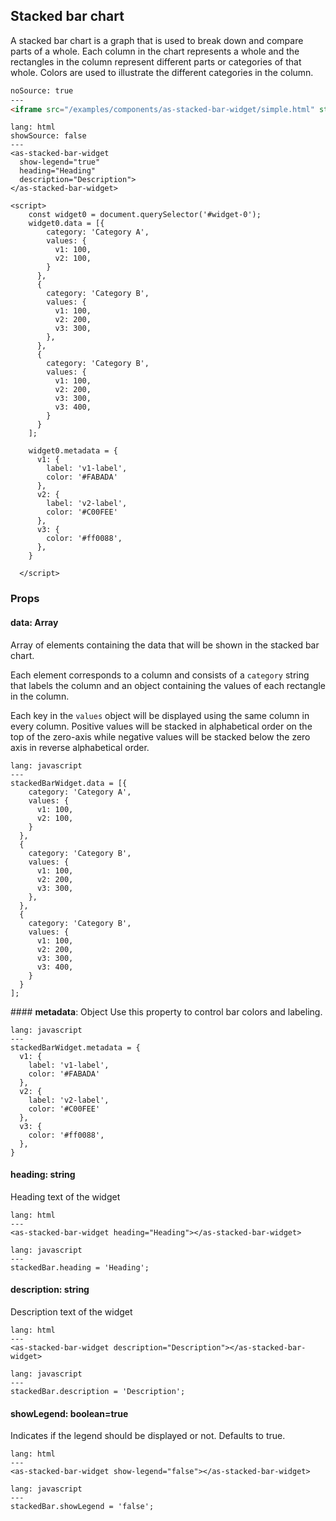 ## Stacked bar chart

A stacked bar chart is a graph that is used to break down and compare parts of a whole. Each column in the chart represents a whole and the rectangles in the column represent different parts or categories of that whole. Colors are used to illustrate the different categories in the column.

```html
noSource: true
---
<iframe src="/examples/components/as-stacked-bar-widget/simple.html" style="width: 100%; height: 354px;">
```

```code
lang: html
showSource: false
---
<as-stacked-bar-widget 
  show-legend="true"
  heading="Heading"
  description="Description">
</as-stacked-bar-widget>

<script>
    const widget0 = document.querySelector('#widget-0');
    widget0.data = [{
        category: 'Category A',
        values: {
          v1: 100,
          v2: 100,
        }
      },
      {
        category: 'Category B',
        values: {
          v1: 100,
          v2: 200,
          v3: 300,
        },
      },
      {
        category: 'Category B',
        values: {
          v1: 100,
          v2: 200,
          v3: 300,
          v3: 400,
        }
      }
    ];

    widget0.metadata = {
      v1: {
        label: 'v1-label',
        color: '#FABADA'
      },
      v2: {
        label: 'v2-label',
        color: '#C00FEE'
      },
      v3: {
        color: '#ff0088',
      },
    }

  </script>
```


### Props

#### **data**: Array<RawStackedBarData>
Array of elements containing the data that will be shown in the stacked bar chart.

Each element corresponds to a column and consists of a `category` string that labels the column and an object containing the values of each rectangle in the column.

Each key in the `values` object will be displayed using the same column in every column. Positive values will be stacked in alphabetical order on the top of the zero-axis while negative values will be stacked below the zero axis in reverse alphabetical order.

```code
lang: javascript
---
stackedBarWidget.data = [{
    category: 'Category A',
    values: {
      v1: 100,
      v2: 100,
    }
  },
  {
    category: 'Category B',
    values: {
      v1: 100,
      v2: 200,
      v3: 300,
    },
  },
  {
    category: 'Category B',
    values: {
      v1: 100,
      v2: 200,
      v3: 300,
      v3: 400,
    }
  }
];
```


#### **metadata**: Object
Use this property to control bar colors and labeling.

```code
lang: javascript
---
stackedBarWidget.metadata = {
  v1: {
    label: 'v1-label',
    color: '#FABADA'
  },
  v2: {
    label: 'v2-label',
    color: '#C00FEE'
  },
  v3: {
    color: '#ff0088',
  },
}
```

#### **heading**: string
Heading text of the widget

```code
lang: html
---
<as-stacked-bar-widget heading="Heading"></as-stacked-bar-widget>
```
```code
lang: javascript
---
stackedBar.heading = 'Heading';
```

#### **description**: string
Description text of the widget

```code
lang: html
---
<as-stacked-bar-widget description="Description"></as-stacked-bar-widget>
```
```code
lang: javascript
---
stackedBar.description = 'Description';
```


#### **showLegend**: boolean=true
Indicates if the legend should be displayed or not. Defaults to true.

```code
lang: html
---
<as-stacked-bar-widget show-legend="false"></as-stacked-bar-widget>
```
```code
lang: javascript
---
stackedBar.showLegend = 'false';
```
